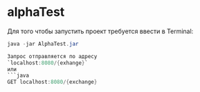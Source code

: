 # alphaTest
Для того чтобы запустить проект требуется ввести в Terminal:
```java
java -jar AlphaTest.jar

Запрос отправляется по адресу
`localhost:8080/{exhange}`
или
```java
GET localhost:8080/{exchange}

